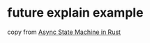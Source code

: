 # future explain example

copy from [Async State Machine in Rust](https://medium.com/@gftea/async-state-machine-in-rust-e8d46af52532)
